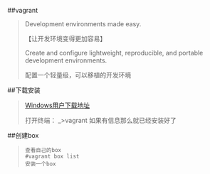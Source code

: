##vagrant
>Development environments made easy.
>
>【让开发环境变得更加容易】
>
>Create and configure lightweight, reproducible, and portable development environments.
>
>配置一个轻量级，可以移植的开发环境


##下载安装
>[Windows用户下载地址](https://www.vagrantup.com/downloads.html)
>
>打开终端：
>_>vagrant
>如果有信息那么就已经安装好了

##创建box
>```
>查看自己的box
>#vagrant box list
>安装一个box
>
>```

